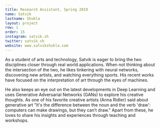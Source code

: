 ```yaml
---
title: Research Assistant, Spring 2019
name: Satvik
lastname: Shukla
layout: project
row: 1
order: 15
instagram: satvik.sh
twitter: satvik_sh
website: www.satvikshukla.com
---
```


As a student of arts and technology, Satvik is eager to bring the two disciplines closer through real world applications. When not thinking about the intersection of the two, he likes tinkering with neural networks, discovering new artists, and watching everything sports. His recent works have focused on the interpretation of art through the eyes of machines. 

He also keeps an eye out on the latest developments in Deep Learning and uses Generative Adversarial Networks (GANs) to explore his creative thoughts. As one of his favorite creative artists (Anna Ridler) said about generative art "It's the difference between the noun and the verb 'draw': computers can make drawings, but they can’t draw." Apart from these, he loves to share his insights and experiences through teaching and workshops.